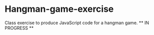 # Hangman-game-exercise
Class exercise to produce JavaScript code for a hangman game.
** IN PROGRESS **
